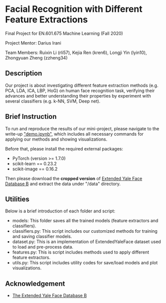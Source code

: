 # Facial Recognition with Different Feature Extractions
Final Project for EN.601.675 Machine Learning (Fall 2020)

Project Mentor: Darius Irani

Team Members: Ruixin Li (rli57), Kejia Ren (kren6), Longji Yin (lyin10), Zhongyuan Zheng (zzheng34)

## Description

Our project is about investigating different feature extraction methods (e.g. PCA, LDA, ICA, LBP, HoG) on human face recognition task, verifying their advances and better understanding their properties by experiment with several classifiers (e.g. k-NN, SVM, Deep net).

## Brief Instruction

To run and reproduce the results of our mini-project, please navigate to the write-up ["demo.ipynb"](demo.ipynb), which includes all necessary commands for applying our methods and showing visualizations.

Before that, please install the required external packages:

* PyTorch (version >= 1.7.0)
* scikit-learn == 0.23.2
* scikit-image == 0.16.2

Then please download the **cropped version** of [Extended Yale Face Database B](http://vision.ucsd.edu/extyaleb/CroppedYaleBZip/CroppedYale.zip) and extract the data under "/data" directory.

## Utilities

Below is a brief introduction of each folder and script:

* models: This folder saves all the trained models (feature extractors and classifiers).
* classifiers.py: This script includes our customized methods for training and saving classifier models.
* dataset.py: This is an implementation of ExtendedYaleFace dataset used to load and pre-process data.
* features.py: This is script includes methods used to apply different feature extractors.
* utils.py: This script includes utility codes for save/load models and plot visualizations.

## Acknowledgement

* [The Extended Yale Face Database B](http://vision.ucsd.edu/~leekc/ExtYaleDatabase/ExtYaleB.html)

 
